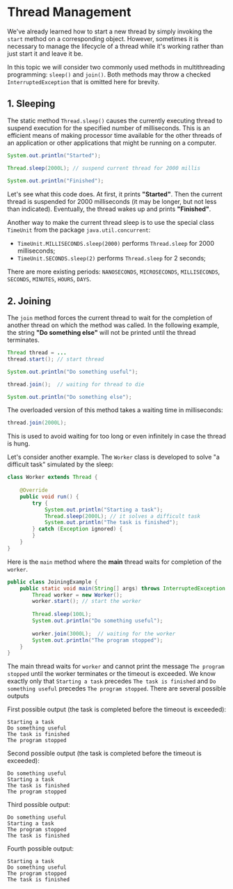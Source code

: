 # Thread Management

We've already learned how to start a new thread by simply invoking the `start` method on a corresponding object. However, sometimes it is necessary to manage the lifecycle of a thread while it's working rather than just start it and leave it be.

In this topic we will consider two commonly used methods in multithreading programming: `sleep()` and `join()`. Both methods may throw a checked `InterruptedException` that is omitted here for brevity.

## 1. Sleeping

The static method `Thread.sleep()` causes the currently executing thread to suspend execution for the specified number of milliseconds. This is an efficient means of making processor time available for the other threads of an application or other applications that might be running on a computer.

```java
System.out.println("Started");

Thread.sleep(2000L); // suspend current thread for 2000 millis
         
System.out.println("Finished");
```

Let's see what this code does. At first, it prints **"Started"**. Then the current thread is suspended for 2000 milliseconds (it may be longer, but not less than indicated). Eventually, the thread wakes up and prints **"Finished"**.

Another way to make the current thread sleep is to use the special class `TimeUnit` from the package `java.util.concurrent`:

- `TimeUnit.MILLISECONDS.sleep(2000)` performs `Thread.sleep` for 2000 milliseconds;
- `TimeUnit.SECONDS.sleep(2)` performs `Thread.sleep` for 2 seconds;

There are more existing periods: `NANOSECONDS`, `MICROSECONDS`, `MILLISECONDS`, `SECONDS`, `MINUTES`, `HOURS`, `DAYS`.

## 2. Joining

The `join` method forces the current thread to wait for the completion of another thread on which the method was called. In the following example, the string **"Do something else"** will not be printed until the thread terminates.

```java
Thread thread = ...
thread.start(); // start thread

System.out.println("Do something useful");

thread.join();  // waiting for thread to die

System.out.println("Do something else");
```

The overloaded version of this method takes a waiting time in milliseconds:
```java
thread.join(2000L);
```

This is used to avoid waiting for too long or even infinitely in case the thread is hung.

Let's consider another example. The `Worker` class is developed to solve "a difficult task" simulated by the sleep:

```java
class Worker extends Thread {
    
    @Override
    public void run() {
        try {
            System.out.println("Starting a task");
            Thread.sleep(2000L); // it solves a difficult task
            System.out.println("The task is finished");
        } catch (Exception ignored) {
        }
    }
}
```

Here is the `main` method where the **main** thread waits for completion of the `worker`.
```java
public class JoiningExample {
    public static void main(String[] args) throws InterruptedException {
        Thread worker = new Worker();
        worker.start(); // start the worker
       
        Thread.sleep(100L);
        System.out.println("Do something useful");
        
        worker.join(3000L);  // waiting for the worker
        System.out.println("The program stopped");
    }
}
```

The main thread waits for `worker` and cannot print the message `The program stopped` until the worker terminates or the timeout is exceeded. We know exactly only that `Starting a task` precedes `The task is finished` and `Do something useful` precedes `The program stopped`. There are several possible outputs

First possible output (the task is completed before the timeout is exceeded):
```
Starting a task
Do something useful
The task is finished
The program stopped
```
Second possible output (the task is completed before the timeout is exceeded):
```
Do something useful
Starting a task
The task is finished
The program stopped
```
Third possible output:
```
Do something useful
Starting a task
The program stopped
The task is finished
```
Fourth possible output:
```
Starting a task
Do something useful
The program stopped
The task is finished
```
